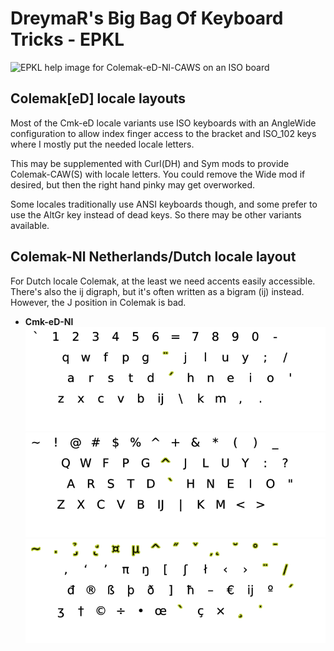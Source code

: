 DreymaR's Big Bag Of Keyboard Tricks - EPKL
===========================================

![EPKL help image for Colemak-eD-Nl-CAWS on an ISO board](../Cmk-eD-Nl_ISO_CurlAWideSym/Cmk-Nl_ISO_s0_EPKL.png)
  
  
Colemak[eD] locale layouts
--------------------------
Most of the Cmk-eD locale variants use ISO keyboards with an AngleWide configuration to allow index finger access to the bracket and ISO_102 keys where I mostly put the needed locale letters.
  
This may be supplemented with Curl(DH) and Sym mods to provide Colemak-CAW(S) with locale letters. You could remove the Wide mod if desired, but then the right hand pinky may get overworked.
  
Some locales traditionally use ANSI keyboards though, and some prefer to use the AltGr key instead of dead keys. So there may be other variants available.

Colemak-Nl Netherlands/Dutch locale layout
------------------------------------------
For Dutch locale Colemak, at the least we need accents easily accessible. There's also the ĳ digraph, but it's often written as a bigram (ij) instead. However, the J position in Colemak is bad.
- **Cmk-eD-Nl**
	![EPKL help image for Colemak-eD-Nl AngleWide on an ISO board, unshifted state](../Cmk-eD-Nl_ISO_AWide/state0.png)
	![EPKL help image for Colemak-eD-Nl AngleWide on an ISO board, shifted state](../Cmk-eD-Nl_ISO_AWide/state1.png)
	![EPKL help image for Colemak-eD-Nl AngleWide on an ISO board, AltGr state](../Cmk-eD-Nl_ISO_AWide/state6.png)

